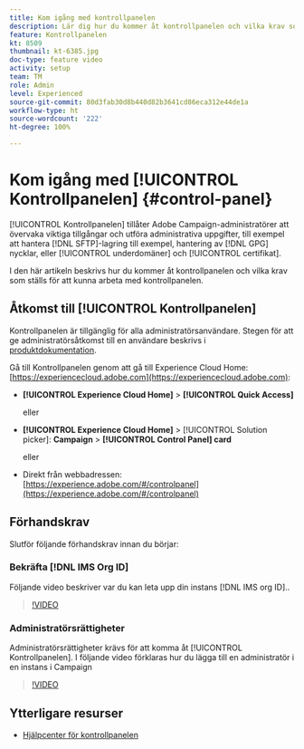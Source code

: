 ```yaml
---
title: Kom igång med kontrollpanelen
description: Lär dig hur du kommer åt kontrollpanelen och vilka krav som ställs för att kunna arbeta med kontrollpanelen.
feature: Kontrollpanelen
kt: 8509
thumbnail: kt-6385.jpg
doc-type: feature video
activity: setup
team: TM
role: Admin
level: Experienced
source-git-commit: 80d3fab30d8b440d82b3641cd86eca312e44de1a
workflow-type: ht
source-wordcount: '222'
ht-degree: 100%

---
```


# Kom igång med [!UICONTROL Kontrollpanelen] {#control-panel}

[!UICONTROL Kontrollpanelen] tillåter Adobe Campaign-administratörer att övervaka viktiga tillgångar och utföra administrativa uppgifter, till exempel att hantera [!DNL SFTP]-lagring till exempel, hantering av [!DNL GPG] nycklar, eller [!UICONTROL underdomäner] och [!UICONTROL certifikat].

I den här artikeln beskrivs hur du kommer åt kontrollpanelen och vilka krav som ställs för att kunna arbeta med kontrollpanelen.

## Åtkomst till [!UICONTROL Kontrollpanelen]

Kontrollpanelen är tillgänglig för alla administratörsanvändare. Stegen för att ge administratörsåtkomst till en användare beskrivs i [produktdokumentation](https://experienceleague.adobe.com/docs/control-panel/using/discover-control-panel/managing-permissions.html?lang=sv#discover-control-panel).

Gå till Kontrollpanelen genom att gå till Experience Cloud Home: [https://experiencecloud.adobe.com](https://experiencecloud.adobe.com):

* **[!UICONTROL Experience Cloud Home]** > **[!UICONTROL Quick Access]**

   eller
* **[!UICONTROL Experience Cloud Home]**  > [!UICONTROL Solution picker]: **Campaign** > **[!UICONTROL Control Panel] card**

   eller

* Direkt från webbadressen: [https://experience.adobe.com/#/controlpanel](https://experience.adobe.com/#/controlpanel)

## Förhandskrav

Slutför följande förhandskrav innan du börjar:

### Bekräfta [!DNL IMS Org ID]

Följande video beskriver var du kan leta upp din instans [!DNL IMS org ID]..

>[!VIDEO](https://video.tv.adobe.com/v/27183?quality=12)

### Administratörsrättigheter

Administratörsrättigheter krävs för att komma åt [!UICONTROL Kontrollpanelen].
I följande video förklaras hur du lägga till en administratör i en instans i Campaign

>[!VIDEO](https://video.tv.adobe.com/v/27147?quality=12)

## Ytterligare resurser

* [Hjälpcenter för kontrollpanelen](https://experienceleague.adobe.com/docs/control-panel/using/control-panel-home.html?lang=sv)
